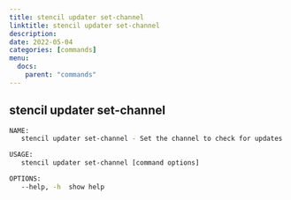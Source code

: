 ```yaml
---
title: stencil updater set-channel
linktitle: stencil updater set-channel
description: 
date: 2022-05-04
categories: [commands]
menu:
  docs:
    parent: "commands"
---
```


## stencil updater set-channel

```bash
NAME:
   stencil updater set-channel - Set the channel to check for updates

USAGE:
   stencil updater set-channel [command options]

OPTIONS:
   --help, -h  show help

```

